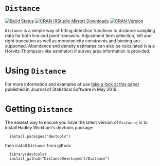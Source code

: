 `Distance`
==========

[![Build Status](https://travis-ci.org/DistanceDevelopment/Distance.svg?branch=master)](https://travis-ci.org/DistanceDevelopment/Distance)
[![CRAN (RStudio Mirror) Downloads](http://cranlogs.r-pkg.org/badges/Distance)](http://www.r-pkg.org/pkg/Distance)
[![CRAN Version](http://www.r-pkg.org/badges/version/Distance)](http://www.r-pkg.org/pkg/Distance)

`Distance` is a simple way of fitting detection functions to distance sampling data for both line and point transects. Adjustment term selection, left and right truncation as well as monotonicity constraints and binning are supported. Abundance and density estimates can also be calculated (via a Horvitz-Thompson-like estimator) if survey area information is provided.

# Using `Distance`

For more information and examples of use [take a look at this paper](https://www.jstatsoft.org/article/view/v089i01) published in Journal of Statistical Software in May 2019.

# Getting `Distance`

The easiest way to ensure you have the latest version of `Distance`, is to install Hadley Wickham's devtools package:

      install.packages("devtools")

then install `Distance` from github:

      library(devtools)
      install_github("DistanceDevelopment/Distance")


